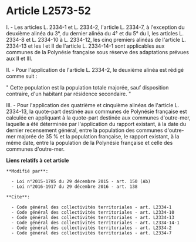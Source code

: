 # Article L2573-52

I. - Les articles L. 2334-1 et L. 2334-2, l'article L. 2334-7, à l'exception du deuxième alinéa du 3°, du dernier alinéa du
4° et du 5° du I, les articles L. 2334-8 et L. 2334-10 à L. 2334-12, les cinq premiers alinéas de l'article L. 2334-13 et les
I et II de l'article L. 2334-14-1 sont applicables aux communes de la Polynésie française sous réserve des adaptations
prévues aux II et III. 

II. - Pour l'application de l'article L. 2334-2, le deuxième alinéa est rédigé comme suit : 

" Cette population est la population totale majorée, sauf disposition contraire, d'un habitant par résidence secondaire. " 

III. - Pour l'application des quatrième et cinquième alinéas de l'article L. 2334-13, la quote-part destinée aux communes de
Polynésie française est calculée en appliquant à la quote-part destinée aux communes d'outre-mer, laquelle a été déterminée
par l'application du rapport existant, à la date du dernier recensement général, entre la population des communes d'outre-mer
majorée de 35 % et la population française, le rapport existant, à la même date, entre la population de la Polynésie
française et celle des communes d'outre-mer.

**Liens relatifs à cet article**

	**Modifié par**:

	  - Loi n°2015-1785 du 29 décembre 2015 - art. 150 (Ab)
	  - Loi n°2016-1917 du 29 décembre 2016 - art. 138

	**Cite**:

	  - Code général des collectivités territoriales - art. L2334-1
	  - Code général des collectivités territoriales - art. L2334-10
	  - Code général des collectivités territoriales - art. L2334-13
	  - Code général des collectivités territoriales - art. L2334-14-1
	  - Code général des collectivités territoriales - art. L2334-2
	  - Code général des collectivités territoriales - art. L2334-7
